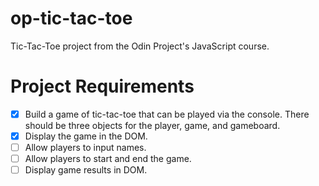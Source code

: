 # op-tic-tac-toe
Tic-Tac-Toe project from the Odin Project's JavaScript course.

# Project Requirements
- [X] Build a game of tic-tac-toe that can be played via the console. There should be three objects for the player, game, and gameboard.
- [X] Display the game in the DOM.
- [ ] Allow players to input names.
- [ ] Allow players to start and end the game.
- [ ] Display game results in DOM. 